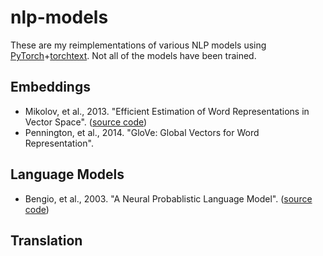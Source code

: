# nlp-models
These are my reimplementations of various NLP models using [PyTorch](https://pytorch.org/)+[torchtext](https://github.com/pytorch/text). Not all of the models have been trained.

## Embeddings
- Mikolov, et al., 2013. "Efficient Estimation of Word Representations in Vector Space". ([source code](embeddings/word2vec.ipynb))
- Pennington, et al., 2014. "GloVe: Global Vectors for Word Representation".

## Language Models
- Bengio, et al., 2003. "A Neural Probablistic Language Model". ([source code](language_models/bengio_2003.ipynb))

## Translation